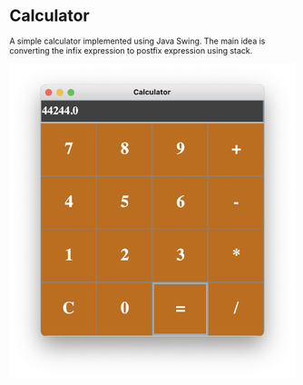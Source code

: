 # Calculator
A simple calculator implemented using Java Swing.
The main idea is converting the infix expression to postfix expression using stack.

![Calculator](img/img.png "Java Calculator")


